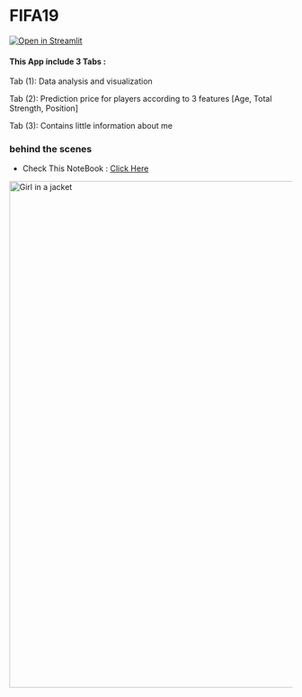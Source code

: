 # FIFA19
[![Open in Streamlit](https://static.streamlit.io/badges/streamlit_badge_black_white.svg)](https://abdelhamidadel-fifa19-fifa19-2x1jyv.streamlitapp.com/)

#### This App include 3 Tabs :
Tab (1): Data analysis and visualization

Tab (2): Prediction price for players according to 3 features [Age, Total Strength, Position]

Tab (3): Contains little information about me

### behind the scenes
- Check This NoteBook : <a href="https://github.com/AbdelhamidADel/FIFA19/blob/main/Fifa-19%20End%20to%20End.ipynb">Click Here </a>

<img src="https://preview.redd.it/pb7u6zns2tl11.jpg?auto=webp&s=06b371222d71f1b9c15c2f80e8162e28892f4d44" alt="Girl in a jacket" width="1000" height="900">
